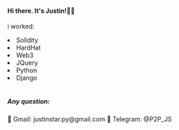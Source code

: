 <h4> Hi there.  It's Justin!🖐🏻</h4>
<p> i worked: </p>
 <table>
   <li>Solidity</li>
   <li>HardHat</li>
   <li>Web3</li>
   <li>JQuery</li> 
   <li>Python</li>
   <li>Django</li>
 </table>
 
 <h5>Any question: </h5>
</p>
   📧 Gmail: justinstar.py@gmail.com 
   💬 Telegram: @P2P_JS
</p>
